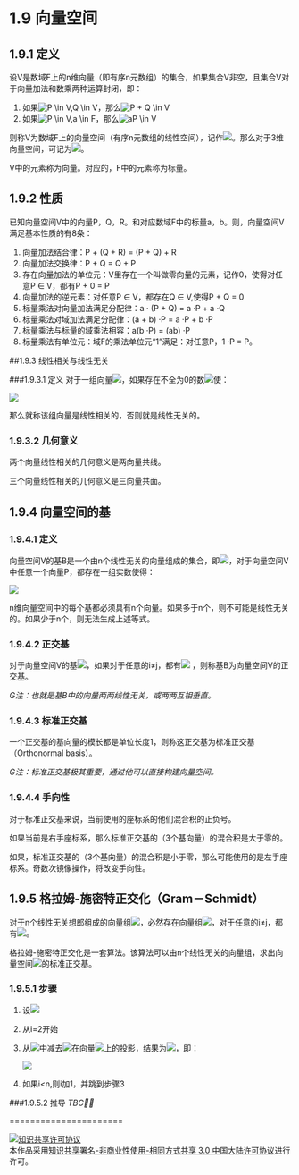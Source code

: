 # 1.9 向量空间

## 1.9.1 定义
设V是数域F上的n维向量（即有序n元数组）的集合，如果集合V非空，且集合V对于向量加法和数乘两种运算封闭，即：

1. 如果<img src="https://latex.codecogs.com/gif.latex?P&space;\in&space;V,Q&space;\in&space;V" title="P \in V,Q \in V" />，那么<img src="https://latex.codecogs.com/gif.latex?P&space;&plus;&space;Q&space;\in&space;V" title="P + Q \in V" />
2. 如果<img src="https://latex.codecogs.com/gif.latex?P&space;\in&space;V,a&space;\in&space;F" title="P \in V,a \in F" />，那么<img src="https://latex.codecogs.com/gif.latex?aP&space;\in&space;V" title="aP \in V" />

则称V为数域F上的向量空间（有序n元数组的线性空间），记作<img src="http://latex.codecogs.com/gif.latex? {R^n}">。那么对于3维向量空间，可记为<img src="http://latex.codecogs.com/gif.latex? {R^3}">。

V中的元素称为向量。对应的，F中的元素称为标量。

## 1.9.2 性质

已知向量空间V中的向量P，Q，R。和对应数域F中的标量a，b。则，向量空间V满足基本性质的有8条：

1. 向量加法结合律：P + (Q + R) = (P + Q) + R
2. 向量加法交换律：P + Q = Q + P
3. 存在向量加法的单位元：V里存在一个叫做零向量的元素，记作0，使得对任意P ∈ V，都有P + 0 = P
4. 向量加法的逆元素：对任意P ∈ V，都存在Q ∈ V,使得P + Q = 0
5. 标量乘法对向量加法满足分配律：a · (P + Q) = a ·P + a ·Q
6. 标量乘法对域加法满足分配律：(a + b) ·P = a ·P + b ·P
7. 标量乘法与标量的域乘法相容：a(b ·P) = (ab) ·P
8. 标量乘法有单位元：域F的乘法单位元“1”满足：对任意P，1 ·P = P。

##1.9.3 线性相关与线性无关

###1.9.3.1 定义
对于一组向量<img src="http://latex.codecogs.com/gif.latex? {e_1},{e_2}, \cdots ,{e_n}">，如果存在不全为0的数<img src="http://latex.codecogs.com/gif.latex? {a_1},{a_2}, \cdots ,{a_n}">使：

<img src="http://latex.codecogs.com/gif.latex? {a_1}{e_1} + {a_2}{e_2}+ \cdots +{a_n}{e_n} = 0 ">

那么就称该组向量是线性相关的，否则就是线性无关的。

### 1.9.3.2 几何意义

两个向量线性相关的几何意义是两向量共线。

三个向量线性相关的几何意义是三向量共面。

## 1.9.4 向量空间的基

### 1.9.4.1 定义
向量空间V的基B是一个由n个线性无关的向量组成的集合，即<img src="http://latex.codecogs.com/gif.latex? B=\{{e_1},{e_2},\cdots ,{e_n}\} ">，对于向量空间V中任意一个向量P，都存在一组实数使得：

<img src="http://latex.codecogs.com/gif.latex? P = {a_1}{e_1} + {a_2}{e_2}+ \cdots +{a_n}{e_n}">

n维向量空间中的每个基都必须具有n个向量。如果多于n个，则不可能是线性无关的。如果少于n个，则无法生成上述等式。

### 1.9.4.2 正交基
对于向量空间V的基<img src="http://latex.codecogs.com/gif.latex? B=\{{e_1},{e_2},\cdots ,{e_n}\} ">，如果对于任意的i≠j，都有<img src="http://latex.codecogs.com/gif.latex? {e_i} \cdot {e_j} = 0">
，则称基B为向量空间V的正交基。

*G注：也就是基B中的向量两两线性无关，或两两互相垂直。*

### 1.9.4.3 标准正交基

一个正交基的基向量的模长都是单位长度1，则称这正交基为标准正交基（Orthonormal basis）。

*G注：标准正交基极其重要，通过他可以直接构建向量空间。*

### 1.9.4.4 手向性

对于标准正交基来说，当前使用的座标系的他们混合积的正负号。

如果当前是右手座标系，那么标准正交基的（3个基向量）的混合积是大于零的。

如果，标准正交基的（3个基向量）的混合积是小于零，那么可能使用的是左手座标系。奇数次镜像操作，将改变手向性。

## 1.9.5 格拉姆-施密特正交化（Gram－Schmidt）

对于n个线性无关想郎组成的向量组<img src="http://latex.codecogs.com/gif.latex? B=\{{e_1},{e_2},\cdots ,{e_n}\} ">，必然存在向量组<img src="http://latex.codecogs.com/gif.latex? B{\text{'}} = \{ {e_1}{\text{'}},{e_2}{\text{'}}, \cdots ,{e_n}{\text{'}}\} ">，对于任意的i≠j，都有<img src="http://latex.codecogs.com/gif.latex? {e_i}{\text{'} \cdot {e_j}{\text{'} = 0">。

格拉姆-施密特正交化是一套算法。该算法可以由n个线性无关的向量组，求出向量空间<img src="http://latex.codecogs.com/gif.latex? {R^n}">的标准正交基。

### 1.9.5.1 步骤

1. 设<img src="http://latex.codecogs.com/gif.latex? {{e_1}^'} = {e}_1">
2. 从i=2开始
3. 从<img src="http://latex.codecogs.com/gif.latex? e_i">中减去<img src="http://latex.codecogs.com/gif.latex? e_i">在向量<img src="http://latex.codecogs.com/gif.latex? {e_1}{\text{'}},{e_2}{\text{'}}, \cdots ,{e_{n - 1}}{\text{'}} ">上的投影，结果为<img src="http://latex.codecogs.com/gif.latex? {{e_i}^'}">，即：
 
	<img src="http://latex.codecogs.com/gif.latex? \large {{e_i}^'}={e_i}-\sum\limits_{k = 1}^{i - 1} {\frac{{{e_i} \cdot {e_k}}}{{e_k^2}}} {e_k}">

4. 如果i<n,则i加1，并跳到步骤3

###1.9.5.2 推导
*TBC* 
 
======================

<a rel="license" href="http://creativecommons.org/licenses/by-nc-sa/3.0/cn/"><img alt="知识共享许可协议" style="border-width:0" src="https://i.creativecommons.org/l/by-nc-sa/3.0/cn/88x31.png" /></a><br />本作品采用<a rel="license" href="http://creativecommons.org/licenses/by-nc-sa/3.0/cn/">知识共享署名-非商业性使用-相同方式共享 3.0 中国大陆许可协议</a>进行许可。
